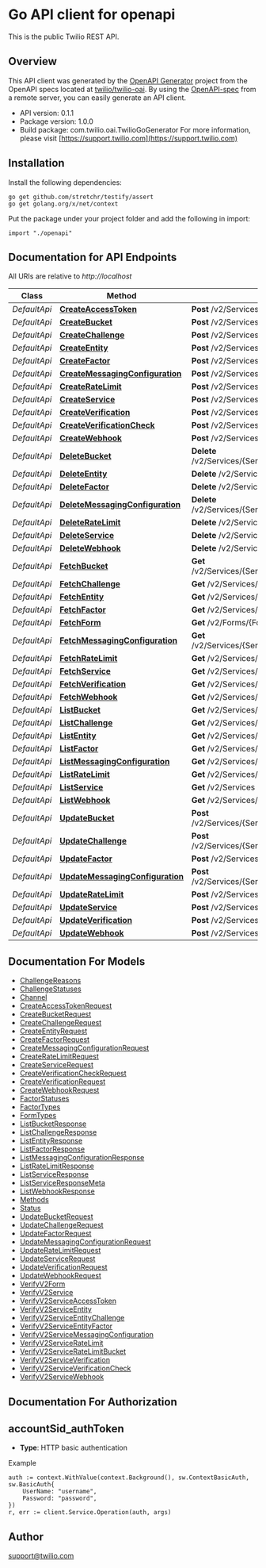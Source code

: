 # Go API client for openapi

This is the public Twilio REST API.

## Overview
This API client was generated by the [OpenAPI Generator](https://openapi-generator.tech) project from the OpenAPI specs located at [twilio/twilio-oai](https://github.com/twilio/twilio-oai/tree/main/spec).  By using the [OpenAPI-spec](https://www.openapis.org/) from a remote server, you can easily generate an API client.

- API version: 0.1.1
- Package version: 1.0.0
- Build package: com.twilio.oai.TwilioGoGenerator
For more information, please visit [https://support.twilio.com](https://support.twilio.com)

## Installation

Install the following dependencies:

```shell
go get github.com/stretchr/testify/assert
go get golang.org/x/net/context
```

Put the package under your project folder and add the following in import:

```golang
import "./openapi"
```

## Documentation for API Endpoints

All URIs are relative to *http://localhost*

Class | Method | HTTP request | Description
------------ | ------------- | ------------- | -------------
*DefaultApi* | [**CreateAccessToken**](docs/DefaultApi.md#createaccesstoken) | **Post** /v2/Services/{ServiceSid}/AccessTokens | 
*DefaultApi* | [**CreateBucket**](docs/DefaultApi.md#createbucket) | **Post** /v2/Services/{ServiceSid}/RateLimits/{RateLimitSid}/Buckets | 
*DefaultApi* | [**CreateChallenge**](docs/DefaultApi.md#createchallenge) | **Post** /v2/Services/{ServiceSid}/Entities/{Identity}/Challenges | 
*DefaultApi* | [**CreateEntity**](docs/DefaultApi.md#createentity) | **Post** /v2/Services/{ServiceSid}/Entities | 
*DefaultApi* | [**CreateFactor**](docs/DefaultApi.md#createfactor) | **Post** /v2/Services/{ServiceSid}/Entities/{Identity}/Factors | 
*DefaultApi* | [**CreateMessagingConfiguration**](docs/DefaultApi.md#createmessagingconfiguration) | **Post** /v2/Services/{ServiceSid}/MessagingConfigurations | 
*DefaultApi* | [**CreateRateLimit**](docs/DefaultApi.md#createratelimit) | **Post** /v2/Services/{ServiceSid}/RateLimits | 
*DefaultApi* | [**CreateService**](docs/DefaultApi.md#createservice) | **Post** /v2/Services | 
*DefaultApi* | [**CreateVerification**](docs/DefaultApi.md#createverification) | **Post** /v2/Services/{ServiceSid}/Verifications | 
*DefaultApi* | [**CreateVerificationCheck**](docs/DefaultApi.md#createverificationcheck) | **Post** /v2/Services/{ServiceSid}/VerificationCheck | 
*DefaultApi* | [**CreateWebhook**](docs/DefaultApi.md#createwebhook) | **Post** /v2/Services/{ServiceSid}/Webhooks | 
*DefaultApi* | [**DeleteBucket**](docs/DefaultApi.md#deletebucket) | **Delete** /v2/Services/{ServiceSid}/RateLimits/{RateLimitSid}/Buckets/{Sid} | 
*DefaultApi* | [**DeleteEntity**](docs/DefaultApi.md#deleteentity) | **Delete** /v2/Services/{ServiceSid}/Entities/{Identity} | 
*DefaultApi* | [**DeleteFactor**](docs/DefaultApi.md#deletefactor) | **Delete** /v2/Services/{ServiceSid}/Entities/{Identity}/Factors/{Sid} | 
*DefaultApi* | [**DeleteMessagingConfiguration**](docs/DefaultApi.md#deletemessagingconfiguration) | **Delete** /v2/Services/{ServiceSid}/MessagingConfigurations/{Country} | 
*DefaultApi* | [**DeleteRateLimit**](docs/DefaultApi.md#deleteratelimit) | **Delete** /v2/Services/{ServiceSid}/RateLimits/{Sid} | 
*DefaultApi* | [**DeleteService**](docs/DefaultApi.md#deleteservice) | **Delete** /v2/Services/{Sid} | 
*DefaultApi* | [**DeleteWebhook**](docs/DefaultApi.md#deletewebhook) | **Delete** /v2/Services/{ServiceSid}/Webhooks/{Sid} | 
*DefaultApi* | [**FetchBucket**](docs/DefaultApi.md#fetchbucket) | **Get** /v2/Services/{ServiceSid}/RateLimits/{RateLimitSid}/Buckets/{Sid} | 
*DefaultApi* | [**FetchChallenge**](docs/DefaultApi.md#fetchchallenge) | **Get** /v2/Services/{ServiceSid}/Entities/{Identity}/Challenges/{Sid} | 
*DefaultApi* | [**FetchEntity**](docs/DefaultApi.md#fetchentity) | **Get** /v2/Services/{ServiceSid}/Entities/{Identity} | 
*DefaultApi* | [**FetchFactor**](docs/DefaultApi.md#fetchfactor) | **Get** /v2/Services/{ServiceSid}/Entities/{Identity}/Factors/{Sid} | 
*DefaultApi* | [**FetchForm**](docs/DefaultApi.md#fetchform) | **Get** /v2/Forms/{FormType} | 
*DefaultApi* | [**FetchMessagingConfiguration**](docs/DefaultApi.md#fetchmessagingconfiguration) | **Get** /v2/Services/{ServiceSid}/MessagingConfigurations/{Country} | 
*DefaultApi* | [**FetchRateLimit**](docs/DefaultApi.md#fetchratelimit) | **Get** /v2/Services/{ServiceSid}/RateLimits/{Sid} | 
*DefaultApi* | [**FetchService**](docs/DefaultApi.md#fetchservice) | **Get** /v2/Services/{Sid} | 
*DefaultApi* | [**FetchVerification**](docs/DefaultApi.md#fetchverification) | **Get** /v2/Services/{ServiceSid}/Verifications/{Sid} | 
*DefaultApi* | [**FetchWebhook**](docs/DefaultApi.md#fetchwebhook) | **Get** /v2/Services/{ServiceSid}/Webhooks/{Sid} | 
*DefaultApi* | [**ListBucket**](docs/DefaultApi.md#listbucket) | **Get** /v2/Services/{ServiceSid}/RateLimits/{RateLimitSid}/Buckets | 
*DefaultApi* | [**ListChallenge**](docs/DefaultApi.md#listchallenge) | **Get** /v2/Services/{ServiceSid}/Entities/{Identity}/Challenges | 
*DefaultApi* | [**ListEntity**](docs/DefaultApi.md#listentity) | **Get** /v2/Services/{ServiceSid}/Entities | 
*DefaultApi* | [**ListFactor**](docs/DefaultApi.md#listfactor) | **Get** /v2/Services/{ServiceSid}/Entities/{Identity}/Factors | 
*DefaultApi* | [**ListMessagingConfiguration**](docs/DefaultApi.md#listmessagingconfiguration) | **Get** /v2/Services/{ServiceSid}/MessagingConfigurations | 
*DefaultApi* | [**ListRateLimit**](docs/DefaultApi.md#listratelimit) | **Get** /v2/Services/{ServiceSid}/RateLimits | 
*DefaultApi* | [**ListService**](docs/DefaultApi.md#listservice) | **Get** /v2/Services | 
*DefaultApi* | [**ListWebhook**](docs/DefaultApi.md#listwebhook) | **Get** /v2/Services/{ServiceSid}/Webhooks | 
*DefaultApi* | [**UpdateBucket**](docs/DefaultApi.md#updatebucket) | **Post** /v2/Services/{ServiceSid}/RateLimits/{RateLimitSid}/Buckets/{Sid} | 
*DefaultApi* | [**UpdateChallenge**](docs/DefaultApi.md#updatechallenge) | **Post** /v2/Services/{ServiceSid}/Entities/{Identity}/Challenges/{Sid} | 
*DefaultApi* | [**UpdateFactor**](docs/DefaultApi.md#updatefactor) | **Post** /v2/Services/{ServiceSid}/Entities/{Identity}/Factors/{Sid} | 
*DefaultApi* | [**UpdateMessagingConfiguration**](docs/DefaultApi.md#updatemessagingconfiguration) | **Post** /v2/Services/{ServiceSid}/MessagingConfigurations/{Country} | 
*DefaultApi* | [**UpdateRateLimit**](docs/DefaultApi.md#updateratelimit) | **Post** /v2/Services/{ServiceSid}/RateLimits/{Sid} | 
*DefaultApi* | [**UpdateService**](docs/DefaultApi.md#updateservice) | **Post** /v2/Services/{Sid} | 
*DefaultApi* | [**UpdateVerification**](docs/DefaultApi.md#updateverification) | **Post** /v2/Services/{ServiceSid}/Verifications/{Sid} | 
*DefaultApi* | [**UpdateWebhook**](docs/DefaultApi.md#updatewebhook) | **Post** /v2/Services/{ServiceSid}/Webhooks/{Sid} | 


## Documentation For Models

 - [ChallengeReasons](docs/ChallengeReasons.md)
 - [ChallengeStatuses](docs/ChallengeStatuses.md)
 - [Channel](docs/Channel.md)
 - [CreateAccessTokenRequest](docs/CreateAccessTokenRequest.md)
 - [CreateBucketRequest](docs/CreateBucketRequest.md)
 - [CreateChallengeRequest](docs/CreateChallengeRequest.md)
 - [CreateEntityRequest](docs/CreateEntityRequest.md)
 - [CreateFactorRequest](docs/CreateFactorRequest.md)
 - [CreateMessagingConfigurationRequest](docs/CreateMessagingConfigurationRequest.md)
 - [CreateRateLimitRequest](docs/CreateRateLimitRequest.md)
 - [CreateServiceRequest](docs/CreateServiceRequest.md)
 - [CreateVerificationCheckRequest](docs/CreateVerificationCheckRequest.md)
 - [CreateVerificationRequest](docs/CreateVerificationRequest.md)
 - [CreateWebhookRequest](docs/CreateWebhookRequest.md)
 - [FactorStatuses](docs/FactorStatuses.md)
 - [FactorTypes](docs/FactorTypes.md)
 - [FormTypes](docs/FormTypes.md)
 - [ListBucketResponse](docs/ListBucketResponse.md)
 - [ListChallengeResponse](docs/ListChallengeResponse.md)
 - [ListEntityResponse](docs/ListEntityResponse.md)
 - [ListFactorResponse](docs/ListFactorResponse.md)
 - [ListMessagingConfigurationResponse](docs/ListMessagingConfigurationResponse.md)
 - [ListRateLimitResponse](docs/ListRateLimitResponse.md)
 - [ListServiceResponse](docs/ListServiceResponse.md)
 - [ListServiceResponseMeta](docs/ListServiceResponseMeta.md)
 - [ListWebhookResponse](docs/ListWebhookResponse.md)
 - [Methods](docs/Methods.md)
 - [Status](docs/Status.md)
 - [UpdateBucketRequest](docs/UpdateBucketRequest.md)
 - [UpdateChallengeRequest](docs/UpdateChallengeRequest.md)
 - [UpdateFactorRequest](docs/UpdateFactorRequest.md)
 - [UpdateMessagingConfigurationRequest](docs/UpdateMessagingConfigurationRequest.md)
 - [UpdateRateLimitRequest](docs/UpdateRateLimitRequest.md)
 - [UpdateServiceRequest](docs/UpdateServiceRequest.md)
 - [UpdateVerificationRequest](docs/UpdateVerificationRequest.md)
 - [UpdateWebhookRequest](docs/UpdateWebhookRequest.md)
 - [VerifyV2Form](docs/VerifyV2Form.md)
 - [VerifyV2Service](docs/VerifyV2Service.md)
 - [VerifyV2ServiceAccessToken](docs/VerifyV2ServiceAccessToken.md)
 - [VerifyV2ServiceEntity](docs/VerifyV2ServiceEntity.md)
 - [VerifyV2ServiceEntityChallenge](docs/VerifyV2ServiceEntityChallenge.md)
 - [VerifyV2ServiceEntityFactor](docs/VerifyV2ServiceEntityFactor.md)
 - [VerifyV2ServiceMessagingConfiguration](docs/VerifyV2ServiceMessagingConfiguration.md)
 - [VerifyV2ServiceRateLimit](docs/VerifyV2ServiceRateLimit.md)
 - [VerifyV2ServiceRateLimitBucket](docs/VerifyV2ServiceRateLimitBucket.md)
 - [VerifyV2ServiceVerification](docs/VerifyV2ServiceVerification.md)
 - [VerifyV2ServiceVerificationCheck](docs/VerifyV2ServiceVerificationCheck.md)
 - [VerifyV2ServiceWebhook](docs/VerifyV2ServiceWebhook.md)


## Documentation For Authorization



## accountSid_authToken

- **Type**: HTTP basic authentication

Example

```golang
auth := context.WithValue(context.Background(), sw.ContextBasicAuth, sw.BasicAuth{
    UserName: "username",
    Password: "password",
})
r, err := client.Service.Operation(auth, args)
```


## Author

support@twilio.com


